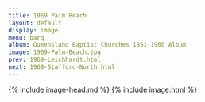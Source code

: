 ```yaml
---
title: 1969 Palm Beach
layout: default
display: image
menu: barq
album: Queensland Baptist Churches 1851-1960 Album
image: 1969-Palm-Beach.jpg
prev: 1969-Leichhardt.html
next: 1969-Stafford-North.html
---
```

{% include image-head.md %}
{% include image.html %}